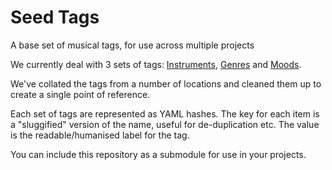 # Seed Tags
A base set of musical tags, for use across multiple projects

We currently deal with 3 sets of tags: [Instruments](instruments.yml), [Genres](genres.yml) and [Moods](moods.yml).

We've collated the tags from a number of locations and cleaned them up to create a single point of reference.

Each set of tags are represented as YAML hashes. The key for each item is a "sluggified" version of the name, useful for de-duplication etc. The value is the readable/humanised label for the tag.

You can include this repository as a submodule for use in your projects.
